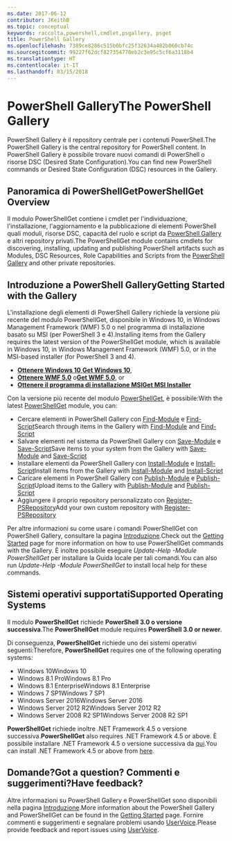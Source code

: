 ```yaml
---
ms.date: 2017-06-12
contributor: JKeithB
ms.topic: conceptual
keywords: raccolta,powershell,cmdlet,psgallery, psget
title: PowerShell Gallery
ms.openlocfilehash: 7389ce8286c515b0bfc25f32634a482b060cb74c
ms.sourcegitcommit: 99227f62dcf827354770eb2c3e95c5cf6a3118b4
ms.translationtype: HT
ms.contentlocale: it-IT
ms.lasthandoff: 03/15/2018
---
```

# <a name="the-powershell-gallery"></a><span data-ttu-id="05d26-103">PowerShell Gallery</span><span class="sxs-lookup"><span data-stu-id="05d26-103">The PowerShell Gallery</span></span>

<span data-ttu-id="05d26-104">PowerShell Gallery è il repository centrale per i contenuti PowerShell.</span><span class="sxs-lookup"><span data-stu-id="05d26-104">The PowerShell Gallery is the central repository for PowerShell content.</span></span> <span data-ttu-id="05d26-105">In PowerShell Gallery è possibile trovare nuovi comandi di PowerShell o risorse DSC (Desired State Configuration).</span><span class="sxs-lookup"><span data-stu-id="05d26-105">You can find new PowerShell commands or Desired State Configuration (DSC) resources in the Gallery.</span></span>

## <a name="powershellget-overview"></a><span data-ttu-id="05d26-106">Panoramica di PowerShellGet</span><span class="sxs-lookup"><span data-stu-id="05d26-106">PowerShellGet Overview</span></span>

<span data-ttu-id="05d26-107">Il modulo PowerShellGet contiene i cmdlet per l'individuazione, l'installazione, l'aggiornamento e la pubblicazione di elementi PowerShell quali moduli, risorse DSC, capacità del ruolo e script da [PowerShell Gallery](https://www.PowerShellGallery.com) e altri repository privati.</span><span class="sxs-lookup"><span data-stu-id="05d26-107">The PowerShellGet module contains cmdlets for discovering, installing, updating and publishing PowerShell artifacts such as Modules, DSC Resources, Role Capabilities and Scripts from the [PowerShell Gallery](https://www.PowerShellGallery.com) and other private repositories.</span></span>

## <a name="getting-started-with-the-gallery"></a><span data-ttu-id="05d26-108">Introduzione a PowerShell Gallery</span><span class="sxs-lookup"><span data-stu-id="05d26-108">Getting Started with the Gallery</span></span>

<span data-ttu-id="05d26-109">L'installazione degli elementi di PowerShell Gallery richiede la versione più recente del modulo PowerShellGet, disponibile in Windows 10, in Windows Management Framework (WMF) 5.0 o nel programma di installazione basato su MSI (per PowerShell 3 e 4).</span><span class="sxs-lookup"><span data-stu-id="05d26-109">Installing items from the Gallery requires the latest version of the PowerShellGet module, which is available in Windows 10, in Windows Management Framework (WMF) 5.0, or in the MSI-based installer (for PowerShell 3 and 4).</span></span>

- <span data-ttu-id="05d26-110">[**Ottenere Windows 10**](http://go.microsoft.com/fwlink/?LinkID=624830&clcid=0x409),</span><span class="sxs-lookup"><span data-stu-id="05d26-110">[**Get Windows 10**](http://go.microsoft.com/fwlink/?LinkID=624830&clcid=0x409),</span></span>
- <span data-ttu-id="05d26-111">[**Ottenere WMF 5.0**](http://go.microsoft.com/fwlink/?LinkId=398175) o</span><span class="sxs-lookup"><span data-stu-id="05d26-111">[**Get WMF 5.0**](http://go.microsoft.com/fwlink/?LinkId=398175), or</span></span>
- [<span data-ttu-id="05d26-112">**Ottenere il programma di installazione MSI**</span><span class="sxs-lookup"><span data-stu-id="05d26-112">**Get MSI Installer**</span></span>](http://go.microsoft.com/fwlink/?LinkID=746217&clcid=0x409)

<span data-ttu-id="05d26-113">Con la versione più recente del modulo [PowerShellGet](http://go.microsoft.com/fwlink/?LinkID=760387&clcid=0x409), è possibile:</span><span class="sxs-lookup"><span data-stu-id="05d26-113">With the latest [PowerShellGet](http://go.microsoft.com/fwlink/?LinkID=760387&clcid=0x409) module, you can:</span></span>

-   <span data-ttu-id="05d26-114">Cercare elementi in PowerShell Gallery con [Find-Module](https://go.microsoft.com/fwlink/?LinkId=821658) e [Find-Script](https://go.microsoft.com/fwlink/?LinkId=822322)</span><span class="sxs-lookup"><span data-stu-id="05d26-114">Search through items in the Gallery with [Find-Module](https://go.microsoft.com/fwlink/?LinkId=821658) and [Find-Script](https://go.microsoft.com/fwlink/?LinkId=822322)</span></span>
-   <span data-ttu-id="05d26-115">Salvare elementi nel sistema da PowerShell Gallery con [Save-Module](https://go.microsoft.com/fwlink/?LinkId=821669) e [Save-Script](https://go.microsoft.com/fwlink/?LinkId=822334)</span><span class="sxs-lookup"><span data-stu-id="05d26-115">Save items to your system from the Gallery with [Save-Module](https://go.microsoft.com/fwlink/?LinkId=821669) and [Save-Script](https://go.microsoft.com/fwlink/?LinkId=822334)</span></span>
-   <span data-ttu-id="05d26-116">Installare elementi da PowerShell Gallery con [Install-Module](https://go.microsoft.com/fwlink/?LinkId=821663) e [Install-Script](https://go.microsoft.com/fwlink/?LinkId=822327)</span><span class="sxs-lookup"><span data-stu-id="05d26-116">Install items from the Gallery with [Install-Module](https://go.microsoft.com/fwlink/?LinkId=821663) and [Install-Script](https://go.microsoft.com/fwlink/?LinkId=822327)</span></span>
-   <span data-ttu-id="05d26-117">Caricare elementi in PowerShell Gallery con [Publish-Module](https://go.microsoft.com/fwlink/?LinkId=821666) e [Publish-Script](https://go.microsoft.com/fwlink/?LinkId=822331)</span><span class="sxs-lookup"><span data-stu-id="05d26-117">Upload items to the Gallery with [Publish-Module](https://go.microsoft.com/fwlink/?LinkId=821666) and [Publish-Script](https://go.microsoft.com/fwlink/?LinkId=822331)</span></span>
-   <span data-ttu-id="05d26-118">Aggiungere il proprio repository personalizzato con [Register-PSRepository](https://go.microsoft.com/fwlink/?LinkId=821668)</span><span class="sxs-lookup"><span data-stu-id="05d26-118">Add your own custom repository with [Register-PSRepository](https://go.microsoft.com/fwlink/?LinkId=821668)</span></span>

<span data-ttu-id="05d26-119">Per altre informazioni su come usare i comandi PowerShellGet con PowerShell Gallery, consultare la pagina [Introduzione](psgallery/psgallery_gettingstarted.md).</span><span class="sxs-lookup"><span data-stu-id="05d26-119">Check out the [Getting Started](psgallery/psgallery_gettingstarted.md) page for more information on how to use PowerShellGet commands with the Gallery.</span></span> <span data-ttu-id="05d26-120">È inoltre possibile eseguire *Update-Help -Module PowerShellGet* per installare la Guida locale per tali comandi.</span><span class="sxs-lookup"><span data-stu-id="05d26-120">You can also run *Update-Help -Module PowerShellGet* to install local help for these commands.</span></span>

## <a name="supported-operating-systems"></a><span data-ttu-id="05d26-121">Sistemi operativi supportati</span><span class="sxs-lookup"><span data-stu-id="05d26-121">Supported Operating Systems</span></span>

<span data-ttu-id="05d26-122">Il modulo **PowerShellGet** richiede **PowerShell 3.0 o versione successiva**.</span><span class="sxs-lookup"><span data-stu-id="05d26-122">The **PowerShellGet** module requires **PowerShell 3.0 or newer**.</span></span>

<span data-ttu-id="05d26-123">Di conseguenza, **PowerShellGet** richiede uno dei sistemi operativi seguenti:</span><span class="sxs-lookup"><span data-stu-id="05d26-123">Therefore, **PowerShellGet** requires one of the following operating systems:</span></span>

- <span data-ttu-id="05d26-124">Windows 10</span><span class="sxs-lookup"><span data-stu-id="05d26-124">Windows 10</span></span>
- <span data-ttu-id="05d26-125">Windows 8.1 Pro</span><span class="sxs-lookup"><span data-stu-id="05d26-125">Windows 8.1 Pro</span></span>
- <span data-ttu-id="05d26-126">Windows 8.1 Enterprise</span><span class="sxs-lookup"><span data-stu-id="05d26-126">Windows 8.1 Enterprise</span></span>
- <span data-ttu-id="05d26-127">Windows 7 SP1</span><span class="sxs-lookup"><span data-stu-id="05d26-127">Windows 7 SP1</span></span>
- <span data-ttu-id="05d26-128">Windows Server 2016</span><span class="sxs-lookup"><span data-stu-id="05d26-128">Windows Server 2016</span></span>
- <span data-ttu-id="05d26-129">Windows Server 2012 R2</span><span class="sxs-lookup"><span data-stu-id="05d26-129">Windows Server 2012 R2</span></span>
- <span data-ttu-id="05d26-130">Windows Server 2008 R2 SP1</span><span class="sxs-lookup"><span data-stu-id="05d26-130">Windows Server 2008 R2 SP1</span></span>

<span data-ttu-id="05d26-131">**PowerShellGet** richiede inoltre .NET Framework 4.5 o versione successiva.</span><span class="sxs-lookup"><span data-stu-id="05d26-131">**PowerShellGet** also  requires .NET Framework 4.5 or above.</span></span> <span data-ttu-id="05d26-132">È possibile installare .NET Framework 4.5 o versione successiva da [qui](https://msdn.microsoft.com/library/5a4x27ek.aspx).</span><span class="sxs-lookup"><span data-stu-id="05d26-132">You can install .NET Framework 4.5 or above from [here](https://msdn.microsoft.com/library/5a4x27ek.aspx).</span></span>


## <a name="got-a-question-have-feedback"></a><span data-ttu-id="05d26-133">Domande?</span><span class="sxs-lookup"><span data-stu-id="05d26-133">Got a question?</span></span> <span data-ttu-id="05d26-134">Commenti e suggerimenti?</span><span class="sxs-lookup"><span data-stu-id="05d26-134">Have feedback?</span></span>

<span data-ttu-id="05d26-135">Altre informazioni su PowerShell Gallery e PowerShellGet sono disponibili nella pagina [Introduzione](psgallery/psgallery_gettingstarted.md).</span><span class="sxs-lookup"><span data-stu-id="05d26-135">More information about the PowerShell Gallery and PowerShellGet can be found in the [Getting Started](psgallery/psgallery_gettingstarted.md) page.</span></span> <span data-ttu-id="05d26-136">Fornire commenti e suggerimenti e segnalare problemi usando [UserVoice](http://windowsserver.uservoice.com/forums/301869-powershell).</span><span class="sxs-lookup"><span data-stu-id="05d26-136">Please provide feedback and report issues using [UserVoice](http://windowsserver.uservoice.com/forums/301869-powershell).</span></span>

